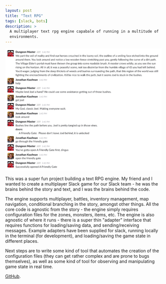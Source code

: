 ```yaml
---
layout: post
title: "Text RPG"
tags: [slack, bots]
description: >
  A multiplayer text rpg engine capabale of running in a multitude of
  environments.
---
```


![Slack Text RPG](/assets/images/projects/text-rpg.png)

This was a super fun project building a text RPG engine. My friend and I wanted
to create a multiplayer Slack game for our Slack team - he was the brains behind
the story and text, and I was the brains behind the code.

The engine supports multiplayer, battles, inventory management, map navigation,
conditional branching in the story, amongst other things. All the core code is
agnostic from the story - the engine simply requires configuration files for the
zones, monsters, items, etc. The engine is also agnostic of where it runs -
there is a super thin "adapter" interface that requires functions for
loading/saving data, and sending/receiving messages. Example adapters have been
supplied for slack, running locally in the terminal (for development), and
loading/saving the game state in different places.

Next steps are to write some kind of tool that automates the creation of the
configuration files (they can get rather complex and are prone to bugs
themselves), as well as some kind of tool for observing and manipulating game
state in real time.

[GitHub](https://github.com/kauffecup/text-rpg-engine).
